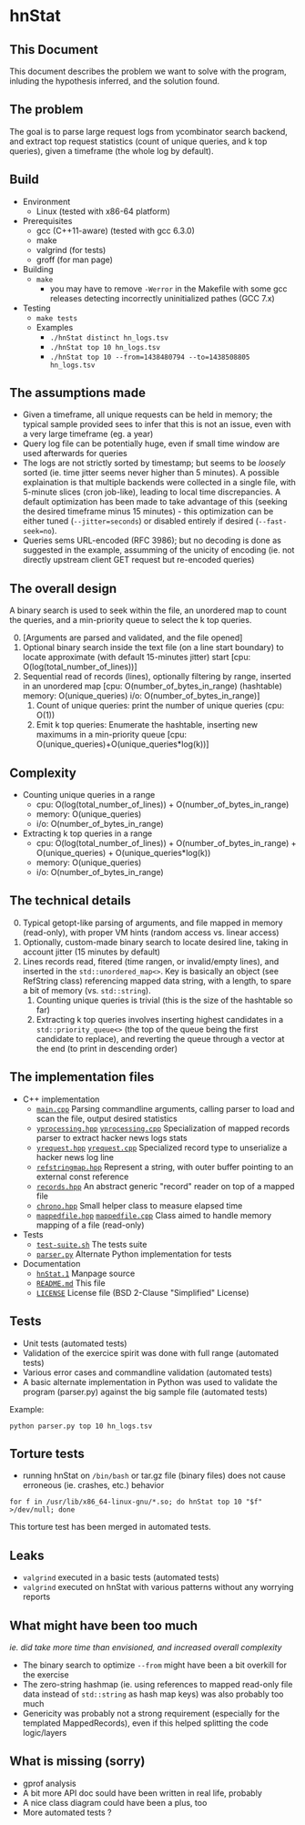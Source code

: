 # hnStat

## This Document

This document describes the problem we want to solve with the program, inluding the hypothesis inferred, and the solution found.

## The problem

The goal is to parse large request logs from ycombinator search backend, and extract top request statistics (count of unique queries, and k top queries), given a timeframe (the whole log by default).

## Build

* Environment
   * Linux (tested with x86-64 platform)
* Prerequisites
   * gcc (C++11-aware) (tested with gcc 6.3.0)
   * make
   * valgrind (for tests)
   * groff (for man page)
* Building
   * `make`
      * you may have to remove `-Werror` in the Makefile with some gcc releases detecting incorrectly uninitialized pathes (GCC 7.x)
* Testing
   * `make tests`
   * Examples
      * `./hnStat distinct hn_logs.tsv`
      * `./hnStat top 10 hn_logs.tsv`
      * `./hnStat top 10 --from=1438480794 --to=1438508805 hn_logs.tsv`

## The assumptions made

* Given a timeframe, all unique requests can be held in memory; the typical sample provided sees to infer that this is not an issue, even with a very large timeframe (eg. a year)
* Query log file can be potentially huge, even if small time window are used afterwards for queries
* The logs are not strictly sorted by timestamp; but seems to be *loosely* sorted (ie. time jitter seems never higher than 5 minutes). A possible explaination is that multiple backends were collected in a single file, with 5-minute slices (cron job-like), leading to local time discrepancies. A default optimization has been made to take advantage of this (seeking the desired timeframe minus 15 minutes) - this optimization can be either tuned (`--jitter=seconds`) or disabled entirely if desired (`--fast-seek=no`).
* Queries sems URL-encoded (RFC 3986); but no decoding is done as suggested in the example, assumming of the unicity of encoding (ie. not directly upstream client GET request but re-encoded queries)

## The overall design

A binary search is used to seek within the file, an unordered map to count the queries, and a min-priority queue to select the k top queries.

0. [Arguments are parsed and validated, and the file opened]
1. Optional binary search inside the text file (on a line start boundary) to locate approximate (with default 15-minutes jitter) start [cpu: O(log(total_number_of_lines))]
2. Sequential read of records (lines), optionally filtering by range, inserted in an unordered map [cpu: O(number_of_bytes_in_range) (hashtable) memory: O(unique_queries) i/o: O(number_of_bytes_in_range)]
   1. Count of unique queries: print the number of unique queries (cpu: O(1))
   2. Emit k top queries: Enumerate the hashtable, inserting new maximums in a min-priority queue [cpu: O(unique_queries)+O(unique_queries*log(k))]

## Complexity

* Counting unique queries in a range
  * cpu: O(log(total_number_of_lines)) + O(number_of_bytes_in_range)
  * memory: O(unique_queries)
  * i/o: O(number_of_bytes_in_range)
* Extracting k top queries in a range
  * cpu: O(log(total_number_of_lines)) + O(number_of_bytes_in_range) + O(unique_queries) + O(unique_queries*log(k))
  * memory: O(unique_queries)
  * i/o: O(number_of_bytes_in_range)

## The technical details

0. Typical getopt-like parsing of arguments, and file mapped in memory (read-only), with proper VM hints (random access vs. linear access)
1. Optionally, custom-made binary search to locate desired line, taking in account jitter (15 minutes by default)
2. Lines records read, fitered (time rangen, or invalid/empty lines), and inserted in the `std::unordered_map<>`. Key is basically an object (see RefString class) referencing mapped data string, with a length, to spare a bit of memory (vs. `std::string`).
   1. Counting unique queries is trivial (this is the size of the hashtable so far)
   2. Extracting k top queries involves inserting highest candidates in a `std::priority_queue<>` (the top of the queue being the first candidate to replace), and reverting the queue through a vector at the end (to print in descending order)

## The implementation files

* C++ implementation
   * [`main.cpp`](main.cpp) Parsing commandline arguments, calling parser to load and scan the file, output desired statistics
   * [`yprocessing.hpp`](yprocessing.hpp) [`yprocessing.cpp`](yprocessing.cpp) Specialization of mapped records parser to extract hacker news logs stats
   * [`yrequest.hpp`](yrequest.hpp) [`yrequest.cpp`](yrequest.cpp) Specialized record type to unserialize a hacker news log line
   * [`refstringmap.hpp`](refstringmap.hpp) Represent a string, with outer buffer pointing to an external const reference
   * [`records.hpp`](records.hpp) An abstract generic "record" reader on top of a mapped file
   * [`chrono.hpp`](chrono.hpp) Small helper class to measure elapsed time
   * [`mappedfile.hpp`](mappedfile.hpp) [`mappedfile.cpp`](mappedfile.cpp) Class aimed to handle memory mapping of a file (read-only)
* Tests
   * [`test-suite.sh`](test-suite.sh) The tests suite
   * [`parser.py`](parser.py) Alternate Python implementation for tests
* Documentation
   * [`hnStat.1`](hnStat.1) Manpage source
   * [`README.md`](README.md) This file
   * [`LICENSE`](LICENSE) License file (BSD 2-Clause "Simplified" License)

## Tests

* Unit tests (automated tests)
* Validation of the exercice spirit was done with full range (automated tests)
* Various error cases and commandline validation (automated tests)
* A basic alternate implementation in Python was used to validate the program (parser.py) against the big sample file (automated tests)

Example:

`python parser.py top 10 hn_logs.tsv`

## Torture tests

* running hnStat on `/bin/bash` or tar.gz file (binary files) does not cause erroneous (ie. crashes, etc.) behavior

`for f in /usr/lib/x86_64-linux-gnu/*.so; do hnStat top 10 "$f" >/dev/null; done`

This torture test has been merged in automated tests.

## Leaks

* `valgrind` executed in a basic tests (automated tests)
* `valgrind` executed on hnStat with various patterns without any worrying reports

## What might have been too much

*ie. did take more time than envisioned, and increased overall complexity*

* The binary search to optimize `--from` might have been a bit overkill for the exercise
* The zero-string hashmap (ie. using references to mapped read-only file data instead of `std::string` as hash map keys) was also probably too much
* Genericity was probably not a strong requirement (especially for the templated MappedRecords), even if this helped splitting the code logic/layers

## What is missing (sorry)

* gprof analysis
* A bit more API doc sould have been written in real life, probably
* A nice class diagram could have been a plus, too
* More automated tests ?
